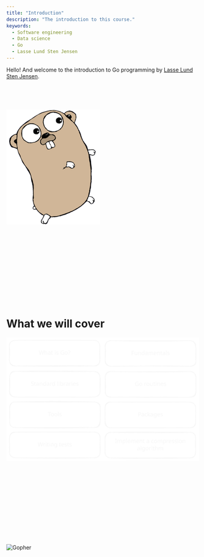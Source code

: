 ```yaml
---
title: "Introduction"
description: "The introduction to this course."
keywords:
  - Software engineering
  - Data science
  - Go
  - Lasse Lund Sten Jensen
---
```


Hello! And welcome to the introduction to Go programming by [Lasse Lund Sten Jensen][linkedin].

</br>
</br>
</br>

![Go Gopher](../../images/gopher.png)

<!-- [When and why][youtube-go-io] -->

</br>
</br>
</br>
</br>
</br>
</br>
</br>
</br>
</br>
</br>
</br>

# What we will cover

![Topics](../../images/lessons/golang-introduction/topics.svg)


[linkedin]: https://linkedin.com/in/lasselundstenjensen
<!-- [youtube-go-io]: https://www.youtube.com/watch?v=sln-gJaURzk
[youtube-go-io-cutout]: [https://www.youtube.com/watch?v=c-P5R0aMylM] -->

</br>
</br>
</br>
</br>
</br>
</br>
</br>
</br>
</br>
</br>
</br>

![Gopher](https://go.dev/tour/static/img/gopher.png)
